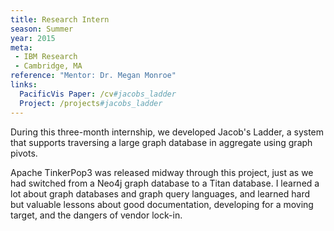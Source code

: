 ```yaml
---
title: Research Intern
season: Summer
year: 2015
meta:
 - IBM Research
 - Cambridge, MA
reference: "Mentor: Dr. Megan Monroe"
links:
  PacificVis Paper: /cv#jacobs_ladder
  Project: /projects#jacobs_ladder
---
```

During this three-month internship, we developed Jacob's Ladder, a system that supports traversing a large graph database in aggregate using graph pivots.

Apache TinkerPop3 was released midway through this project, just as we had switched from a Neo4j graph database to a Titan database. I learned a lot about graph databases and graph query languages, and learned hard but valuable lessons about good documentation, developing for a moving target, and the dangers of vendor lock-in.
